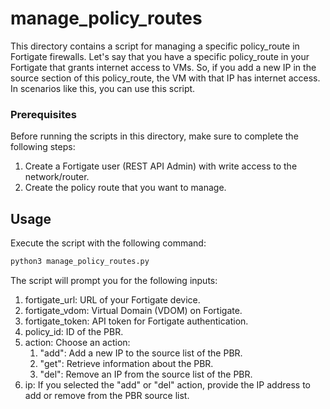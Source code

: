 # manage_policy_routes

This directory contains a script for managing a specific policy_route in Fortigate firewalls.
Let's say that you have a specific policy_route in your Fortigate that grants internet access to VMs. So, if you add a new IP in the source section of this policy_route, the VM with that IP has internet access. In scenarios like this, you can use this script.

### Prerequisites
Before running the scripts in this directory, make sure to complete the following steps:
1. Create a Fortigate user (REST API Admin) with write access to the network/router.
2. Create the policy route that you want to manage.


## Usage

Execute the script with the following command:   

```bash
python3 manage_policy_routes.py
```
The script will prompt you for the following inputs:
1. fortigate_url: URL of your Fortigate device.
2. fortigate_vdom: Virtual Domain (VDOM) on Fortigate.
3. fortigate_token: API token for Fortigate authentication.
4. policy_id: ID of the PBR.
5. action: Choose an action:
    1. "add": Add a new IP to the source list of the PBR.
    2. "get": Retrieve information about the PBR.
    3. "del": Remove an IP from the source list of the PBR.
7. ip: If you selected the "add" or "del" action, provide the IP address to add or remove from the PBR source list.
